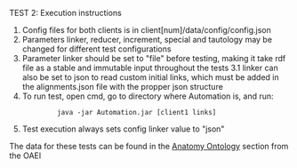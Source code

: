 TEST 2: Execution instructions

1. Config files for both clients is in client[num]/data/config/config.json
2. Parameters linker, reducer, increment, special and tautology may be changed for different test configurations
3. Parameter linker should be set to "file" before testing, making it take rdf file as a stable and immutable input throughout the tests
	3.1 linker can also be set to json to read custom initial links, which must be added in the alignments.json file with the propper json structure
4. To run test, open cmd, go to directory where Automation is, and run: 
```
			java -jar Automation.jar [client1 links]
```
5. Test execution always sets config linker value to "json" 

The data for these tests can be found in the [Anatomy Ontology](https://oaei.ontologymatching.org/2015/anatomy/) section from the OAEI